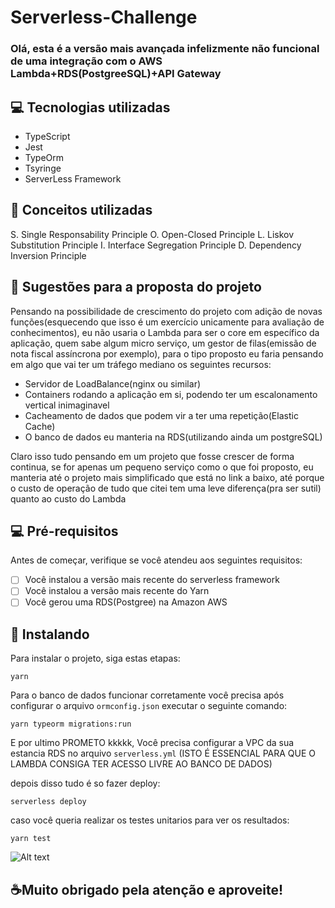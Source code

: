 # Serverless-Challenge

### Olá, esta é a versão mais avançada infelizmente não funcional de uma integração com o AWS Lambda+RDS(PostgreeSQL)+API Gateway

## 💻 Tecnologias utilizadas

* TypeScript
* Jest
* TypeOrm
* Tsyringe
* ServerLess Framework

## 📝 Conceitos utilizadas
S. Single Responsability Principle
O. Open-Closed Principle
L. Liskov Substitution Principle
I. Interface Segregation Principle
D. Dependency Inversion Principle


## :loudspeaker: Sugestões para a proposta do projeto
Pensando na possibilidade de crescimento do projeto com adição de novas funções(esquecendo que isso é um exercício unicamente para avaliação de conhecimentos), eu não usaria o Lambda para ser o core em específico da aplicação, quem sabe algum micro serviço, um gestor de filas(emissão de nota fiscal assíncrona por exemplo), para o tipo proposto eu faria pensando em algo que vai ter um tráfego mediano os seguintes recursos:
- Servidor de LoadBalance(nginx ou similar)
- Containers rodando a aplicação em si, podendo ter um escalonamento vertical inimaginavel
- Cacheamento de dados que podem vir a ter uma repetição(Elastic Cache)
- O banco de dados eu manteria na RDS(utilizando ainda um postgreSQL)

Claro isso tudo pensando em um projeto que fosse crescer de forma continua, se for apenas um pequeno serviço como o que foi proposto, eu manteria até o projeto mais simplificado que está no link a baixo, até porque o custo de operação de tudo que citei tem uma leve diferença(pra ser sutil) quanto ao custo do Lambda

## 💻 Pré-requisitos
Antes de começar, verifique se você atendeu aos seguintes requisitos:
- [ ] Você instalou a versão mais recente do serverless framework
- [ ] Você instalou a versão mais recente do Yarn
- [ ] Você gerou uma RDS(Postgree) na Amazon AWS

## 🚀 Instalando 
Para instalar o projeto, siga estas etapas:
```
yarn 
```
Para o banco de dados funcionar corretamente você precisa após configurar o arquivo `ormconfig.json` executar o seguinte comando:

```
yarn typeorm migrations:run
```

E por ultimo PROMETO kkkkk,
Você precisa configurar a VPC da sua estancia RDS no arquivo `serverless.yml` (ISTO É ESSENCIAL PARA QUE O LAMBDA CONSIGA TER ACESSO LIVRE AO BANCO DE DADOS)

depois disso tudo é so fazer deploy:
```
serverless deploy
```

caso você queria realizar os testes unitarios para ver os resultados:
```
yarn test 
```

![Alt text](https://1drv.ms/u/s!Av0sbFjiOlRngbVQHlohhYDkpJEM4g?e=wbk9XP)

## ☕Muito obrigado pela atenção e aproveite!


